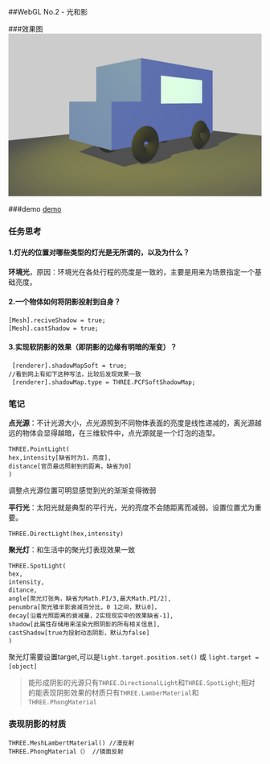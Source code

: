 ##WebGL No.2 - 光和影

###效果图
![效果图](charpt2.png)

###demo
[demo](http://teresaruan.github.io/ife/WebVR/charpt2/index.html)

### 任务思考
#### 1.灯光的位置对哪些类型的灯光是无所谓的，以及为什么？

**环境光**，原因：环境光在各处行程的亮度是一致的，主要是用来为场景指定一个基础亮度。  


#### 2.一个物体如何将阴影投射到自身？

  
	[Mesh].reciveShadow = true;  
	[Mesh].castShadow = true;



#### 3.实现软阴影的效果（即阴影的边缘有明暗的渐变）？

	
	 [renderer].shadowMapSoft = true;
	//看到网上有如下这种写法，比较后发现效果一致
     [renderer].shadowMap.type = THREE.PCFSoftShadowMap;

### 笔记  
**点光源**：不计光源大小，点光源照到不同物体表面的亮度是线性递减的，离光源越远的物体会显得越暗，在三维软件中，点光源就是一个灯泡的造型。  

	THREE.PointLight(
	hex,intensity[缺省时为1，亮度],
	distance[官员最远照射到的距离，缺省为0]
	)

调整点光源位置可明显感觉到光的渐渐变得微弱

**平行光**：太阳光就是典型的平行光，光的亮度不会随距离而减弱。设置位置尤为重要。  

	THREE.DirectLight(hex,intensity)

**聚光灯**：和生活中的聚光灯表现效果一致

	THREE.SpotLight(
	hex,
	intensity,
	ditance,
	angle[聚光灯张角，缺省为Math.PI/3,最大Math.PI/2],
	penumbra[聚光锥半影衰减百分比，0 1之间，默认0]，
	decay[沿着光照距离的衰减量，2实现现实中的效果缺省-1],
	shadow[此属性存储用来渲染光照阴影的所有相关信息],
	castShadow[true为投射动态阴影，默认为false]
	)
聚光灯需要设置target,可以是`light.target.position.set()` 或 `light.target = [object]`



>能形成阴影的光源只有`THREE.DirectionalLight`和`THREE.SpotLight`;相对的能表现阴影效果的材质只有`THREE.LamberMaterial`和`THREE.PhongMaterial`  

### 表现阴影的材质  

	THREE.MeshLambertMaterial() //漫反射
	THREE.PhongMaterial（） //镜面反射
	